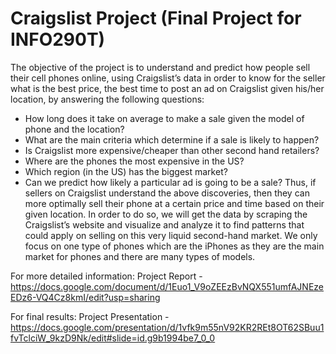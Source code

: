# Craigslist Project (Final Project for INFO290T)

The objective of the project is to understand and predict how people sell their cell phones online, using Craigslist’s data in order to know for the seller what is the best price, the best time to post an ad on Craigslist given his/her location, by answering the following questions:
  - How long does it take on average to make a sale given the model of phone and the location?
  - What are the main criteria which determine if a sale is likely to happen? 
  - Is Craigslist more expensive/cheaper than other second hand retailers?
  - Where are the phones the most expensive in the US?
  - Which region (in the US) has the biggest market?
  - Can we predict how likely a particular ad is going to be a sale?
Thus, if sellers on Craigslist understand the above discoveries, then they can more optimally sell their phone at a certain price and time based on their given location.
In order to do so, we will get the data by scraping the Craigslist’s website and visualize and analyze it to find patterns that could apply on selling on this very liquid second-hand market. We only focus on one type of phones which are the iPhones as they are the main market for phones and there are many types of models.

For more detailed information:
Project Report - https://docs.google.com/document/d/1Euo1_V9oZEEzBvNQX551umfAJNEzeEDz6-VQ4Cz8kmI/edit?usp=sharing

For final results:
Project Presentation - https://docs.google.com/presentation/d/1vfk9m55nV92KR2REt8OT62SBuu1fvTclciW_9kzD9Nk/edit#slide=id.g9b1994be7_0_0
